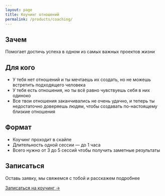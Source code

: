 ```yaml
---
layout: page
title: Коучинг отношений
permalink: /products/coaching/
---
```


## Зачем

Помогает достичь успеха в одном из самых важных проектов жизни

## Для кого

* У тебя нет отношений и ты мечтаешь их создать, но не можешь встретить подходящего человека
* У тебя есть отношения, но ты всё равно чувствуешь себя в них одиноко
* Все твои отношения заканчивались не очень удачно, и теперь ты недостаточно доверяешь людям, чтобы создавать по-настоящему близкие отношения

## Формат

* Коучинг проходит в скайпе
* Длительность одной сессии — до 1 часа
* Всего нужно от 3 до 5 сессий чтобы получить заметные результаты

## Записаться

Оставь заявку, мы свяжемся с тобой и расскажем подробнее

[Записаться на коучинг &rarr;](http://prolubov.prorealnost.com/shot/68)
